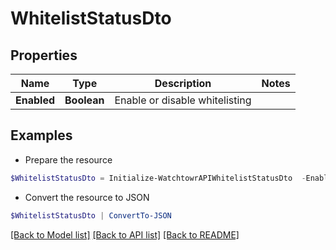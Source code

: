 # WhitelistStatusDto
## Properties

Name | Type | Description | Notes
------------ | ------------- | ------------- | -------------
**Enabled** | **Boolean** | Enable or disable whitelisting | 

## Examples

- Prepare the resource
```powershell
$WhitelistStatusDto = Initialize-WatchtowrAPIWhitelistStatusDto  -Enabled true
```

- Convert the resource to JSON
```powershell
$WhitelistStatusDto | ConvertTo-JSON
```

[[Back to Model list]](../README.md#documentation-for-models) [[Back to API list]](../README.md#documentation-for-api-endpoints) [[Back to README]](../README.md)

